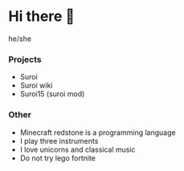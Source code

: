 # Hi there 👋

he/she
<!--
**1092384/1092384** is a ✨ _special_ ✨ repository because its `README.md` (this file) appears on your GitHub profile.

Here are some ideas to get you started:

- 🔭 I’m currently working on ...
- 🌱 I’m currently learning ...
- 👯 I’m looking to collaborate on ...
- 🤔 I’m looking for help with ...
- 💬 Ask me about ...
- 📫 How to reach me: ...
- 😄 Pronouns: ...
- ⚡ Fun fact: ...
-->
### Projects
- Suroi
- Suroi wiki
- Suroi15 (suroi mod)

### Other 
- Minecraft redstone is a programming language
- I play three instruments
- I love unicorns and classical music
- Do not try lego fortnite

